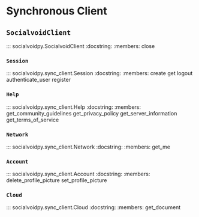 # Synchronous Client

## `SocialvoidClient`

::: socialvoidpy.SocialvoidClient
    :docstring:
    :members: close

### `Session`

::: socialvoidpy.sync_client.Session
    :docstring:
    :members: create get logout authenticate_user register

### `Help`

::: socialvoidpy.sync_client.Help
    :docstring:
    :members: get_community_guidelines get_privacy_policy get_server_information get_terms_of_service

### `Network`

::: socialvoidpy.sync_client.Network
    :docstring:
    :members: get_me

### `Account`

::: socialvoidpy.sync_client.Account
    :docstring:
    :members: delete_profile_picture set_profile_picture

### `Cloud`

::: socialvoidpy.sync_client.Cloud
    :docstring:
    :members: get_document
